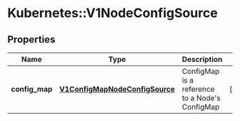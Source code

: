 # Kubernetes::V1NodeConfigSource

## Properties
Name | Type | Description | Notes
------------ | ------------- | ------------- | -------------
**config_map** | [**V1ConfigMapNodeConfigSource**](V1ConfigMapNodeConfigSource.md) | ConfigMap is a reference to a Node&#39;s ConfigMap | [optional] 


